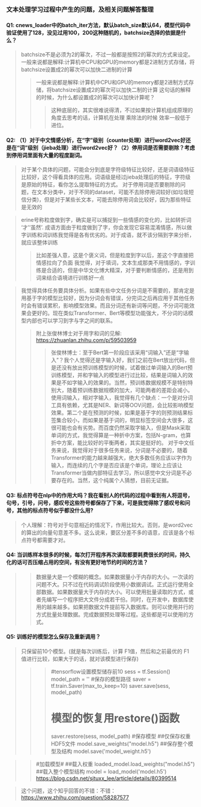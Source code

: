 ### 文本处理学习过程中产生的问题，及相关问题解答整理

#### Q1: cnews_loader中的batch_iter方法，默认batch_size默认64，模型代码中验证使用了128，没见过用100，200这种随机的，batchsize选择的依据是什么？
> batchsize不是必须为2的幂次，不过一般都是按照2的幂次的方式来设定。一般来说都是解释:计算机中CPU和GPU的memory都是2进制方式存储，将batchsize设置成2的幂次可以加快二进制的计算
>> 一般来说都是解释:计算机中CPU和GPU的memory都是2进制方式存储，将batchsize设置成2的幂次可以加快二制的计算  这句话的解释的时候，为什么都设置成2的幂次可以加快计算呢？
>>> 这种底层的，其实很难说得清，不过如果按计算机组成原理的角度去思考的话，计算机在处理 乘除法的时候 效率一般低于 进位。

#### Q2: （1）对于中文情感分析，在“字”级别（counter处理）进行word2vec好还是在“词”级别（jieba处理）进行word2vec好？（2）停用词是否需要剔除？考虑到停用词里面有大量的程度副词。
> 对于某个具体的问题，可能会分到底是字符级特征比较好，还是词语级特征比较好，这个得看具体的应用。词语级是经过jieba处理后的特征，字符级是原始的特征，看你怎么提取特征的方式。
> 对于停用词是否要剔除的问题，在文本分类中，对于不同的dataset，可能不去除停用词较好(如垃圾短信分类)，但是对于某些长文本，可能去除停用词会比较好，因为那些特征是无效的

> erine号称粒度做到字，确实是可以捕捉到一些情感的变化的，比如转折词 ‘才’‘虽然’.
> 成语方面由于粒度做到了字，你会发现它容易混淆情感，所以做字训练和词训练我觉得是各有优劣的。对于成语，就不该分隔到字来分析，就应该整体训练
>> 比如差强人意，这是个褒义词，但是粒度到字以后，差这个字直接把情感拉向了负面
> 我觉得，对于填词，文本生成那类不用情感的，字训练是合适的，但是中华文化博大精深，对于要判断情感的，还是用到词来结合语境进行训练好一点

> 我觉得具体任务要具体分析。如果有些中文任务分词是不需要的，那肯定是用基于字的模型比较好，因为分词会有错误，分完词之后再应用于其他任务时会有错误累积，影响模型效果。而且分词还有新词等问题，不分词可能效果会更好的。现在类似Transformer、Bert等模型功能强大，不分词的话模型内部也可以学习到字与字之间的联系。
>> 附上张俊林博士对于用字和词的见解: https://zhuanlan.zhihu.com/p/59503959
>>>张俊林博士：至于Bert第一阶段应该采用“词输入”还是“字输入”？我个人觉得还是字输入好，我们之前在Bert放出代码，但是还没有放出预训练模型的时候，试着做过单词输入的Bert预训练模型，并和字输入的模型进行过比较，结果是词输入的效果是不如字输入的效果的。当然，预训练数据规模不是特别特别大，随着预训练数据规模的加大，可能两者的差距会减小。使用词输入，相对字输入，我觉得有几个缺点：一个是对分词工具有依赖，尤其是NER、新词等OOV问题，会比较影响模型效果。第二个是在预测的时候，如果是基于字的则预测结果标签集合较小，而如果是基于词的，明显标签空间会大很多，这很可能也会有劣势。而百度仍然采取字输入，但是Mask采取单词的方式，我觉得算是一种折中方案，包括N-gram，也算折中方案，能比较好的平衡两者，其实是挺好的。
对于中文任务来说，我觉得对于很多任务来说，分词是不必要的，随着Transformer的能力越来越强大，绝大多数任务应该以字作为输入，而连续的几个字是否应该是个单词，理论上应该让Transformer当做内部特征去学习，所以感觉中文分词是不必要存在的。当然，这个纯属个人猜想，目前无证据。

#### Q3: 标点符号在nlp中的作用大吗？我在看别人的代码的过程中看到有人将逗号，句号，引号，问号，感叹号这些符号都保存了下来，可是我觉得除了感叹号和问号，其他的标点符号似乎都没什么用?
> 个人理解：符号对于句意相近的情况下，作用比较大。否则，是word2vec的算出的向量句意差不多。这么说来，要区分差不多的语意，应该是各个标点符号都需要才对。

#### Q4: 当训练样本很多的时候，每次打开程序再次读取都要耗费很长的时间，持久化的话可否压缩占用的空间，有没有更好地节约时间的方法？
>> 数据量大是一个模糊的概念。如果数据量小于内存的大小。一次读的问题不大。只不过在代码调试阶段使用小数据调试。正式运行使用全部数据。如果数据量大于内存的大小。可以使用批量读取的方式，或者先编写一个程序把大文件分成若干份。同时，在开发中，数据库使用的越来越多。如果把数据文件提前写入数据库。则可以使用并行的方式批量处理数据。完成数据预处理等过程。这些都是可以使用的方式。

#### Q5: 训练好的模型怎么保存及重新调用？
> 只保留前10个模型。(就是每次训练后，计算 F1值，然后和之前最优的 F1 值进行比较，如果大于的话，就对该模型进行保存)
>>>   #tensorflow设置模型储存前10
>>>   sess = tf.Session()
>>>   model_path = '' #保存的模型路径
>>>   saver = tf.train.Saver(max_to_keep=10)
>>>   saver.save(sess, model_path)
>>>   # 模型的恢复用restore()函数
>>>   saver.restore(sess, model_path)
>>  #保存模型
>>  ##仅保存权重HDF5文件
>>  model.save_weights("model.h5") 
>>  ##保存整个模型及结构
>>  model.save('model_weight.h5')

>>  #加载模型#
>>  ##载入权重
>>  loaded_model.load_weights("model.h5") 
>>  ##载入整个模型结构
>>  model = load_model('model.h5') 
>>  https://blog.csdn.net/sjtuxx_lee/article/details/80399514

> 这个问题，这个知乎回答的不错：不错：https://www.zhihu.com/question/58287577
